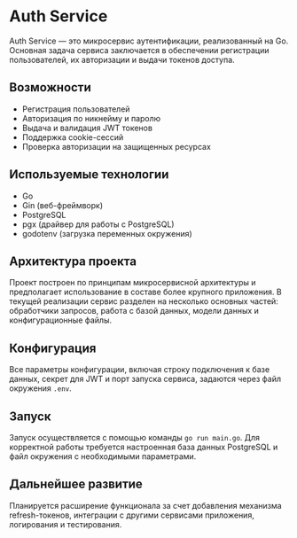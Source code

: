 # Auth Service

Auth Service — это микросервис аутентификации, реализованный на Go. Основная задача сервиса заключается в обеспечении регистрации пользователей, их авторизации и выдачи токенов доступа.

## Возможности

- Регистрация пользователей
- Авторизация по никнейму и паролю
- Выдача и валидация JWT токенов
- Поддержка cookie-сессий
- Проверка авторизации на защищенных ресурсах

## Используемые технологии

- Go
- Gin (веб-фреймворк)
- PostgreSQL
- pgx (драйвер для работы с PostgreSQL)
- godotenv (загрузка переменных окружения)

## Архитектура проекта

Проект построен по принципам микросервисной архитектуры и предполагает использование в составе более крупного приложения. В текущей реализации сервис разделен на несколько основных частей: обработчики запросов, работа с базой данных, модели данных и конфигурационные файлы.

## Конфигурация

Все параметры конфигурации, включая строку подключения к базе данных, секрет для JWT и порт запуска сервиса, задаются через файл окружения `.env`.

## Запуск

Запуск осуществляется с помощью команды `go run main.go`. Для корректной работы требуется настроенная база данных PostgreSQL и файл окружения с необходимыми параметрами.

## Дальнейшее развитие

Планируется расширение функционала за счет добавления механизма refresh-токенов, интеграции с другими сервисами приложения, логирования и тестирования.
